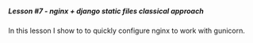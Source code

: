 ##### Lesson #7 - nginx + django static files classical approach

In this lesson I show to to quickly configure nginx to work with gunicorn. 
